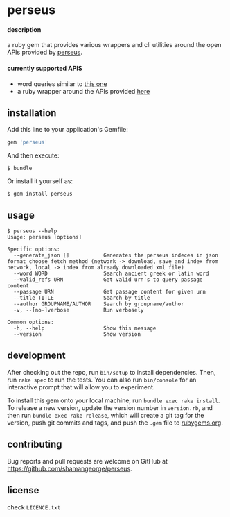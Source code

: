 # perseus

#### description
a ruby gem that provides various wrappers and cli utilities
around the open APIs provided by
[perseus](http://www.perseus.tufts.edu/hopper/).

#### currently supported APIS
* word queries similar to
  [this one](http://www.perseus.tufts.edu/hopper/xmlmorph?lang=greek&lookup=efhn)
* a ruby wrapper around the APIs provided
  [here](http://sites.tufts.edu/perseusupdates/beta-features/perseus-cts-api/)

## installation

Add this line to your application's Gemfile:

```ruby
gem 'perseus'
```

And then execute:

    $ bundle

Or install it yourself as:

    $ gem install perseus

## usage

    $ perseus --help
    Usage: perseus [options]

    Specific options:
      --generate_json []           Generates the perseus indeces in json format choose fetch method (network -> download, save and index from network, local -> index from already downloaded xml file)
      --word WORD                  Search ancient greek or latin word
      --valid_refs URN             Get valid urn's to query passage content
      --passage URN                Get passage content for given urn
      --title TITLE                Search by title
      --author GROUPNAME/AUTHOR    Search by groupname/author
      -v, --[no-]verbose           Run verbosely

    Common options:
      -h, --help                   Show this message
      --version                    Show version

## development

After checking out the repo, run `bin/setup` to install dependencies. Then, run `rake spec` to run the tests. You can also run `bin/console` for an interactive prompt that will allow you to experiment.

To install this gem onto your local machine, run `bundle exec rake install`. To release a new version, update the version number in `version.rb`, and then run `bundle exec rake release`, which will create a git tag for the version, push git commits and tags, and push the `.gem` file to [rubygems.org](https://rubygems.org).

## contributing

Bug reports and pull requests are welcome on GitHub at https://github.com/shamangeorge/perseus.

## license

check `LICENCE.txt`
